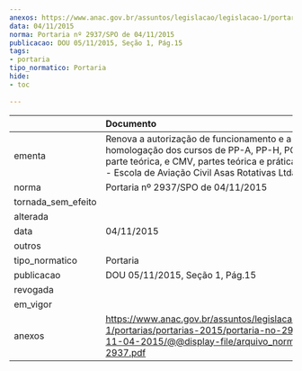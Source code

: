 ```yaml
---
anexos: https://www.anac.gov.br/assuntos/legislacao/legislacao-1/portarias/portarias-2015/portaria-no-2937-spo-de-11-04-2015/@@display-file/arquivo_norma/PA2015-2937.pdf
data: 04/11/2015
norma: Portaria nº 2937/SPO de 04/11/2015
publicacao: DOU 05/11/2015, Seção 1, Pág.15
tags:
- portaria
tipo_normatico: Portaria
hide: 
- toc 
 
---
```


|                    | Documento                                                                                                                                                                                            |
|:-------------------|:-----------------------------------------------------------------------------------------------------------------------------------------------------------------------------------------------------|
| ementa             | Renova a autorização de funcionamento e a homologação dos cursos de PP-A, PP-H, PC-H, INV-H, parte teórica, e CMV, partes teórica e prática, da EACAR - Escola de Aviação Civil Asas Rotativas Ltda. |
| norma              | Portaria nº 2937/SPO de 04/11/2015                                                                                                                                                                   |
| tornada_sem_efeito |                                                                                                                                                                                                      |
| alterada           |                                                                                                                                                                                                      |
| data               | 04/11/2015                                                                                                                                                                                           |
| outros             |                                                                                                                                                                                                      |
| tipo_normatico     | Portaria                                                                                                                                                                                             |
| publicacao         | DOU 05/11/2015, Seção 1, Pág.15                                                                                                                                                                      |
| revogada           |                                                                                                                                                                                                      |
| em_vigor           |                                                                                                                                                                                                      |
| anexos             | https://www.anac.gov.br/assuntos/legislacao/legislacao-1/portarias/portarias-2015/portaria-no-2937-spo-de-11-04-2015/@@display-file/arquivo_norma/PA2015-2937.pdf                                    |
